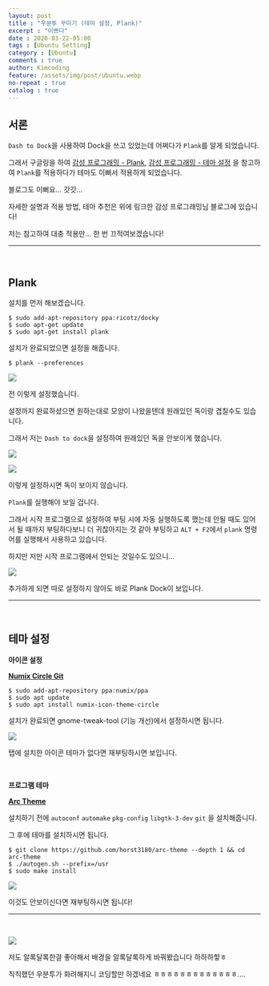 ```yaml
---
layout: post
title : "우분투 꾸미기 (테마 설정, Plank)"
excerpt : "이쁘다"
date : 2020-03-22-05:00
tags : [Ubuntu Setting]
category : [Ubuntu]
comments : true
author: Kimcoding
feature: /assets/img/post/ubuntu.webp
no-repeat : true
catalog : true
---
```




## 서론



`Dash to Dock`을 사용하여 Dock을 쓰고 있었는데 어쩌다가 `Plank`를 알게 되었습니다.

그래서 구글링을 하여 [감성 프로그래밍 - Plank](https://programmingsummaries.tistory.com/359),  [감성 프로그래밍 - 테마 설정](https://programmingsummaries.tistory.com/360) 을 참고하여 `Plank`를 적용하다가 테마도 이뻐서 적용하게 되었습니다.



블로그도 이뻐요... 갓갓...



자세한 설명과 적용 방법, 테마 추천은 위에 링크한 감성 프로그래밍님 블로그에 있습니다!

저는 참고하여 대충 적용만...  한 번 끄적여보겠습니다!



---

<br/>



## Plank



설치를 먼저 해보겠습니다.



```shell
$ sudo add-apt-repository ppa:ricotz/docky
$ sudo apt-get update
$ sudo apt-get install plank
```



설치가 완료되었으면 설정을 해줍니다.



```shell
$ plank --preferences
```



![](https://user-images.githubusercontent.com/57852139/77236080-7363b180-6bfe-11ea-96f1-796b539696c3.png)



전 이렇게 설정했습니다.



설정까지 완료하셨으면 원하는대로 모양이 나왔을텐데 원래있던 독이랑 겹칠수도 있습니다.

그래서 저는 `Dash to dock`을 설정하여 원래있던 독을 안보이게 했습니다.



![](https://user-images.githubusercontent.com/57852139/77236132-0866aa80-6bff-11ea-82bf-f37473736f55.png)



![](https://user-images.githubusercontent.com/57852139/77236145-2f24e100-6bff-11ea-963f-0e15c135d95c.png)





이렇게 설정하시면 독이 보이지 않습니다.



`Plank`를 실행해야 보일 겁니다.

그래서 시작 프로그램으로 설정하여 부팅 시에 자동 실행하도록 했는데 안될 때도 있어서 될 때까지 부팅하다보니 더 귀찮아지는 것 같아 부팅하고 `ALT + F2`에서 `plank` 명령어를 실행해서 사용하고 있습니다.



하지만 저만 시작 프로그램에서 안되는 것일수도 있으니...



![](https://user-images.githubusercontent.com/57852139/77236208-e4f02f80-6bff-11ea-8e98-29ceae61e17e.png)



추가하게 되면 따로 설정하지 않아도 바로 Plank Dock이 보입니다.



---



<br/>



## 테마 설정



**아이콘 설정**



**[Numix Circle Git](https://github.com/numixproject/numix-icon-theme-circle)**

```shell
$ sudo add-apt-repository ppa:numix/ppa
$ sudo apt update
$ sudo apt install numix-icon-theme-circle
```



설치가 완료되면 gnome-tweak-tool (기능 개선)에서 설정하시면 됩니다.



![](https://user-images.githubusercontent.com/57852139/77236361-2d5c1d00-6c01-11ea-96ee-9ebb4658a106.png)



탭에 설치한 아이콘 테마가 없다면 재부팅하시면 보입니다.



<br/>



**프로그램 테마**



**[Arc Theme](https://github.com/horst3180/Arc-theme)**



설치하기 전에 `autoconf`  `automake`  `pkg-config` `libgtk-3-dev` `git` 을 설치해줍니다.



그 후에 테마를 설치하시면 됩니다.



```shell
$ git clone https://github.com/horst3180/arc-theme --depth 1 && cd arc-theme
$ ./autogen.sh --prefix=/usr
$ sudo make install
```



![](https://user-images.githubusercontent.com/57852139/77236445-f3d7e180-6c01-11ea-9de3-e65548429058.png)



이것도 안보이신다면 재부팅하시면 됩니다!



---



<br/>

![](https://user-images.githubusercontent.com/57852139/77236464-136f0a00-6c02-11ea-848e-64a982185c94.png)



저도 알록달록한걸 좋아해서 배경을 알록달록하게 바꿔봤습니다 하하하핳ㅎ



칙칙했던 우분투가 화려해지니 코딩할만 하겠네요 ㅎㅎㅎㅎㅎㅎㅎㅎㅎㅎㅎㅎㅎ....

